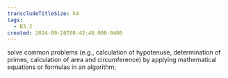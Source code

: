 ```yaml
---
transcludeTitleSize: h4
tags:
  - B3.2
created: 2024-09-26T08:42:40.000-0400
---
```

solve common problems (e.g., calculation of hypotenuse, determination of primes, calculation of area and circumference) by applying mathematical equations or formulas in an algorithm;